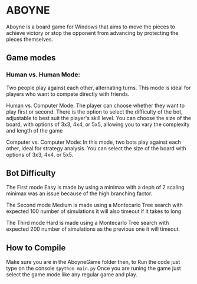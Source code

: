 # ABOYNE
Aboyne is a board game for Windows that aims to move the pieces to achieve victory or stop the opponent from advancing by protecting the pieces themselves.

## Game modes
### Human vs. Human Mode:
Two people play against each other, alternating turns. This mode is ideal for players who want to compete directly with friends.

Human vs. Computer Mode:
The player can choose whether they want to play first or second.
There is the option to select the difficulty of the bot, adjustable to best suit the player's skill level.
You can choose the size of the board, with options of 3x3, 4x4, or 5x5, allowing you to vary the complexity and length of the game

Computer vs. Computer Mode:
In this mode, two bots play against each other, ideal for strategy analysis. You can select the size of the board with options of 3x3, 4x4, or 5x5.

## Bot Difficulty
The First mode
Easy is made by using a minimax with a deph of 2 scaling minimax was an issue because of the high branching factor.

The Second mode 
Medium is made using a Montecarlo Tree search with expected 100 number of simulations it will also timeout if it takes to long.

The Third mode
Hard is made using a Montecarlo Tree search with expected 200 number of simulations as the previous one it will timeout.

## How to Compile
Make sure you are in the AboyneGame folder then, to Run the code just type on the console 
```$python main.py```
Once you are runing the game just select the game mode like any regular game and play.